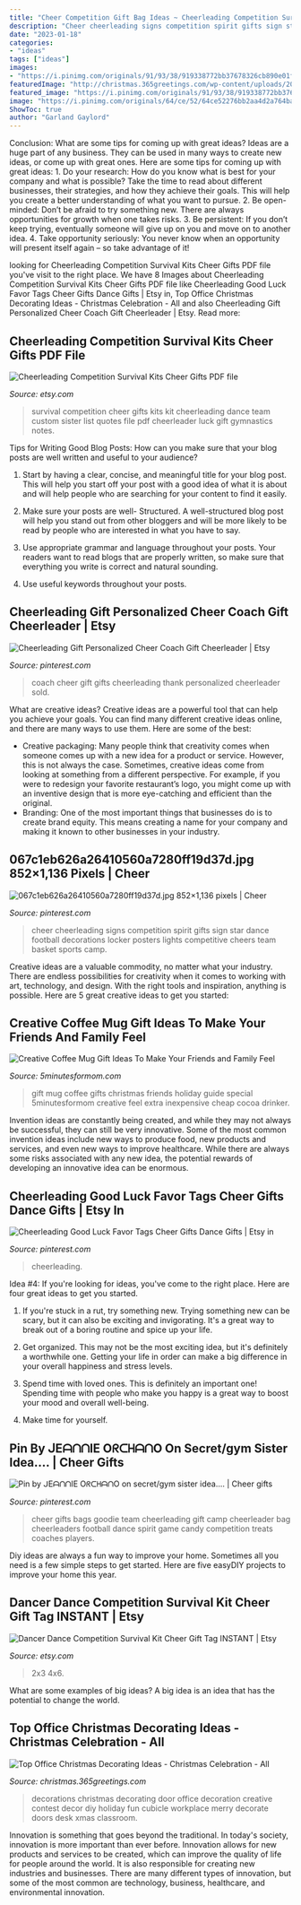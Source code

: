 ```yaml
---
title: "Cheer Competition Gift Bag Ideas ~ Cheerleading Competition Survival Kits Cheer Gifts Pdf File"
description: "Cheer cheerleading signs competition spirit gifts sign star dance football decorations locker posters lights competitive cheers team basket sports camp"
date: "2023-01-18"
categories:
- "ideas"
tags: ["ideas"]
images:
- "https://i.pinimg.com/originals/91/93/38/919338772bb37678326cb890e01f3a63.jpg"
featuredImage: "http://christmas.365greetings.com/wp-content/uploads/2015/10/stunning_door_decoration.jpg"
featured_image: "https://i.pinimg.com/originals/91/93/38/919338772bb37678326cb890e01f3a63.jpg"
image: "https://i.pinimg.com/originals/64/ce/52/64ce52276bb2aa4d2a764ba4da2e5883.jpg"
ShowToc: true
author: "Garland Gaylord"
---
```



Conclusion: What are some tips for coming up with great ideas?
Ideas are a huge part of any business. They can be used in many ways to create new ideas, or come up with great ones. Here are some tips for coming up with great ideas: 1. Do your research: How do you know what is best for your company and what is possible? Take the time to read about different businesses, their strategies, and how they achieve their goals. This will help you create a better understanding of what you want to pursue. 2. Be open-minded: Don’t be afraid to try something new. There are always opportunities for growth when one takes risks. 3. Be persistent: If you don’t keep trying, eventually someone will give up on you and move on to another idea. 4. Take opportunity seriously: You never know when an opportunity will present itself again – so take advantage of it! 
	

		
looking for Cheerleading Competition Survival Kits Cheer Gifts PDF file you've visit to the right place. We have 8 Images about Cheerleading Competition Survival Kits Cheer Gifts PDF file like Cheerleading Good Luck Favor Tags Cheer Gifts Dance Gifts | Etsy in, Top Office Christmas Decorating Ideas - Christmas Celebration - All and also Cheerleading Gift Personalized Cheer Coach Gift Cheerleader | Etsy. Read more:
		
    
## Cheerleading Competition Survival Kits Cheer Gifts PDF File

<img loading=lazy src="https://img0.etsystatic.com/137/0/6871191/il_570xN.928349352_ecjo.jpg" onerror="this.onerror=null;this.src='https://tse3.mm.bing.net/th?id=OIP.42Bvk92F9psRpp5wupHMxgHaKS&amp;pid=15.1';" alt="Cheerleading Competition Survival Kits Cheer Gifts PDF file">

_Source: etsy.com_

>survival competition cheer gifts kits kit cheerleading dance team custom sister list quotes file pdf cheerleader luck gift gymnastics notes. 

	

Tips for Writing Good Blog Posts: How can you make sure that your blog posts are well written and useful to your audience?
1. Start by having a clear, concise, and meaningful title for your blog post. This will help you start off your post with a good idea of what it is about and will help people who are searching for your content to find it easily.
2. Make sure your posts are well- Structured. A well-structured blog post will help you stand out from other bloggers and will be more likely to be read by people who are interested in what you have to say.

3. Use appropriate grammar and language throughout your posts. Your readers want to read blogs that are properly written, so make sure that everything you write is correct and natural sounding.

4. Use useful keywords throughout your posts.

    
## Cheerleading Gift Personalized Cheer Coach Gift Cheerleader | Etsy

<img loading=lazy src="https://i.pinimg.com/originals/64/ce/52/64ce52276bb2aa4d2a764ba4da2e5883.jpg" onerror="this.onerror=null;this.src='https://tse2.mm.bing.net/th?id=OIP.CO-vVE9zpjZ_1-Ah9e76vgHaG7&amp;pid=15.1';" alt="Cheerleading Gift Personalized Cheer Coach Gift Cheerleader | Etsy">

_Source: pinterest.com_

>coach cheer gift gifts cheerleading thank personalized cheerleader sold. 

	

What are creative ideas?
Creative ideas are a powerful tool that can help you achieve your goals. You can find many different creative ideas online, and there are many ways to use them. Here are some of the best:  
- Creative packaging: Many people think that creativity comes when someone comes up with a new idea for a product or service. However, this is not always the case. Sometimes, creative ideas come from looking at something from a different perspective. For example, if you were to redesign your favorite restaurant’s logo, you might come up with an inventive design that is more eye-catching and efficient than the original. 
- Branding: One of the most important things that businesses do is to create brand equity. This means creating a name for your company and making it known to other businesses in your industry.

    
## 067c1eb626a26410560a7280ff19d37d.jpg 852×1,136 Pixels | Cheer

<img loading=lazy src="https://i.pinimg.com/originals/91/93/38/919338772bb37678326cb890e01f3a63.jpg" onerror="this.onerror=null;this.src='https://tse1.mm.bing.net/th?id=OIP.To1EOv-o4qoBB8YLYH_3QQHaJ4&amp;pid=15.1';" alt="067c1eb626a26410560a7280ff19d37d.jpg 852×1,136 pixels | Cheer">

_Source: pinterest.com_

>cheer cheerleading signs competition spirit gifts sign star dance football decorations locker posters lights competitive cheers team basket sports camp. 

	

Creative ideas are a valuable commodity, no matter what your industry. There are endless possibilities for creativity when it comes to working with art, technology, and design. With the right tools and inspiration, anything is possible. Here are 5 great creative ideas to get you started: 

    
## Creative Coffee Mug Gift Ideas To Make Your Friends And Family Feel

<img loading=lazy src="https://www.5minutesformom.com/wp-content/uploads/2017/11/tea-mug.jpg" onerror="this.onerror=null;this.src='https://tse1.mm.bing.net/th?id=OIP.ruPs8X3hbkRZqI2mflVzkgHaLH&amp;pid=15.1';" alt="Creative Coffee Mug Gift Ideas To Make Your Friends and Family Feel">

_Source: 5minutesformom.com_

>gift mug coffee gifts christmas friends holiday guide special 5minutesformom creative feel extra inexpensive cheap cocoa drinker. 

	

Invention ideas are constantly being created, and while they may not always be successful, they can still be very innovative. Some of the most common invention ideas include new ways to produce food, new products and services, and even new ways to improve healthcare. While there are always some risks associated with any new idea, the potential rewards of developing an innovative idea can be enormous.

    
## Cheerleading Good Luck Favor Tags Cheer Gifts Dance Gifts | Etsy In

<img loading=lazy src="https://i.pinimg.com/736x/44/78/77/447877ec6df2c2f77b23d248d36eae4e.jpg" onerror="this.onerror=null;this.src='https://tse4.mm.bing.net/th?id=OIP.Uy_fiTO9zThVjDTtEVjQnAHaJ5&amp;pid=15.1';" alt="Cheerleading Good Luck Favor Tags Cheer Gifts Dance Gifts | Etsy in">

_Source: pinterest.com_

>cheerleading. 

	

Idea #4:
If you're looking for ideas, you've come to the right place. Here are four great ideas to get you started.
1. If you're stuck in a rut, try something new. Trying something new can be scary, but it can also be exciting and invigorating. It's a great way to break out of a boring routine and spice up your life.

2. Get organized. This may not be the most exciting idea, but it's definitely a worthwhile one. Getting your life in order can make a big difference in your overall happiness and stress levels.

3. Spend time with loved ones. This is definitely an important one! Spending time with people who make you happy is a great way to boost your mood and overall well-being.

4. Make time for yourself.

    
## Pin By ᒍEᗩᑎᑎIE OᖇᑕᕼᗩᑎO On Secret/gym Sister Idea.... | Cheer Gifts

<img loading=lazy src="https://i.pinimg.com/originals/f2/c4/7e/f2c47e25e4e746f9a722ba58a8096073.jpg" onerror="this.onerror=null;this.src='https://tse2.mm.bing.net/th?id=OIP.lKW4epKxBNh2mzu66tZA5gAAAA&amp;pid=15.1';" alt="Pin by ᒍEᗩᑎᑎIE OᖇᑕᕼᗩᑎO on secret/gym sister idea.... | Cheer gifts">

_Source: pinterest.com_

>cheer gifts bags goodie team cheerleading gift camp cheerleader bag cheerleaders football dance spirit game candy competition treats coaches players. 

	

Diy ideas are always a fun way to improve your home. Sometimes all you need is a few simple steps to get started. Here are five easyDIY projects to improve your home this year.

    
## Dancer Dance Competition Survival Kit Cheer Gift Tag INSTANT | Etsy

<img loading=lazy src="https://i.etsystatic.com/10436255/r/il/38329b/2204895080/il_794xN.2204895080_nu0r.jpg" onerror="this.onerror=null;this.src='https://tse2.mm.bing.net/th?id=OIP.kdETk7xJtcHgJxBLRRJ5HQHaLH&amp;pid=15.1';" alt="Dancer Dance Competition Survival Kit Cheer Gift Tag INSTANT | Etsy">

_Source: etsy.com_

>2x3 4x6. 

	

What are some examples of big ideas?
A big idea is an idea that has the potential to change the world.

    
## Top Office Christmas Decorating Ideas - Christmas Celebration - All

<img loading=lazy src="http://christmas.365greetings.com/wp-content/uploads/2015/10/stunning_door_decoration.jpg" onerror="this.onerror=null;this.src='https://tse1.mm.bing.net/th?id=OIP._Pr3-4xhFEkLzWrpcKbHBQHaJ4&amp;pid=15.1';" alt="Top Office Christmas Decorating Ideas - Christmas Celebration - All">

_Source: christmas.365greetings.com_

>decorations christmas decorating door office decoration creative contest decor diy holiday fun cubicle workplace merry decorate doors desk xmas classroom. 

	

Innovation is something that goes beyond the traditional. In today's society, innovation is more important than ever before. Innovation allows for new products and services to be created, which can improve the quality of life for people around the world. It is also responsible for creating new industries and businesses. There are many different types of innovation, but some of the most common are technology, business, healthcare, and environmental innovation.

